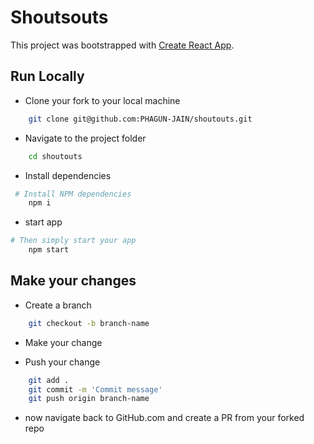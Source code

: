 # Shoutsouts

This project was bootstrapped with [Create React App](https://github.com/facebook/create-react-app).

## Run Locally

- Clone your fork to your local machine

```bash
    git clone git@github.com:PHAGUN-JAIN/shoutouts.git
```

- Navigate to the project folder

```bash
    cd shoutouts
```

- Install dependencies

```bash
 # Install NPM dependencies
    npm i
```

- start app

```bash
# Then simply start your app
    npm start
```

## Make your changes

- Create a branch

```bash
    git checkout -b branch-name
```

- Make your change

- Push your change

```bash
    git add .
    git commit -m 'Commit message'
    git push origin branch-name
```

- now navigate back to GitHub.com and create a PR from your forked repo